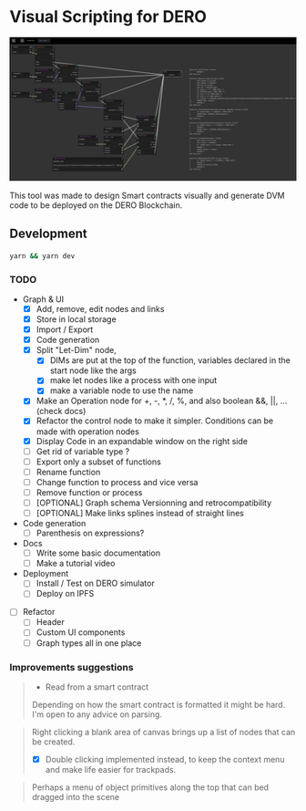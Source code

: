 # Visual Scripting for DERO

![](dero-vs-screen.png)

This tool was made to design Smart contracts visually and generate DVM code to be deployed on the DERO Blockchain.

## Development

```sh
yarn && yarn dev
```

### TODO
- Graph & UI
  - [x] Add, remove, edit nodes and links
  - [x] Store in local storage
  - [x] Import / Export
  - [x] Code generation
  - [x] Split "Let-Dim" node, 
    - [x] DIMs are put at the top of the function, variables declared in the start node like the args
    - [x] make let nodes like a process with one input 
    - [x] make a variable node to use the name
  - [x] Make an Operation node for +, -, *, /, %, and also boolean &&, ||, ... (check docs)
  - [x] Refactor the control node to make it simpler. Conditions can be made with operation nodes
  - [x] Display Code in an expandable window on the right side
  -  [ ] Get rid of variable type ?
  - [ ] Export only a subset of functions
  - [ ] Rename function
  - [ ] Change function to process and vice versa
  - [ ] Remove function or process
  - [ ] [OPTIONAL] Graph schema Versionning and retrocompatibility
  - [ ] [OPTIONAL] Make links splines instead of straight lines
- Code generation
  - [ ] Parenthesis on expressions?
- Docs
  - [ ] Write some basic documentation
  - [ ] Make a tutorial video
- Deployment
  - [ ] Install / Test on DERO simulator
  - [ ] Deploy on IPFS
- [ ] Refactor
  - [ ] Header
  - [ ] Custom UI components
  - [ ] Graph types all in one place

### Improvements suggestions
> - Read from a smart contract
>
>Depending on how the smart contract is formatted it might be hard. I'm open to any advice on parsing.

> Right clicking a blank area of canvas brings up a list of nodes that can be created.
>* [x] Double clicking implemented instead, to keep the context menu and make life easier for trackpads.

> Perhaps a menu of object primitives along the top that can bed dragged into the scene
